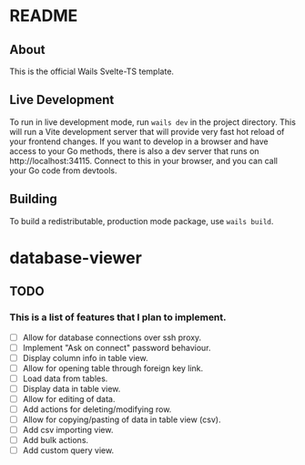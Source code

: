 # README

## About

This is the official Wails Svelte-TS template.

## Live Development

To run in live development mode, run `wails dev` in the project directory. This will run a Vite development
server that will provide very fast hot reload of your frontend changes. If you want to develop in a browser
and have access to your Go methods, there is also a dev server that runs on http://localhost:34115. Connect
to this in your browser, and you can call your Go code from devtools.

## Building

To build a redistributable, production mode package, use `wails build`.
# database-viewer

## TODO
### This is a list of features that I plan to implement.

- [ ] Allow for database connections over ssh proxy.
- [ ] Implement "Ask on connect" password behaviour.
- [ ] Display column info in table view.
- [ ] Allow for opening table through foreign key link.
- [ ] Load data from tables.
- [ ] Display data in table view.
- [ ] Allow for editing of data.
- [ ] Add actions for deleting/modifying row.
- [ ] Allow for copying/pasting of data in table view (csv).
- [ ] Add csv importing view.
- [ ] Add bulk actions.
- [ ] Add custom query view.